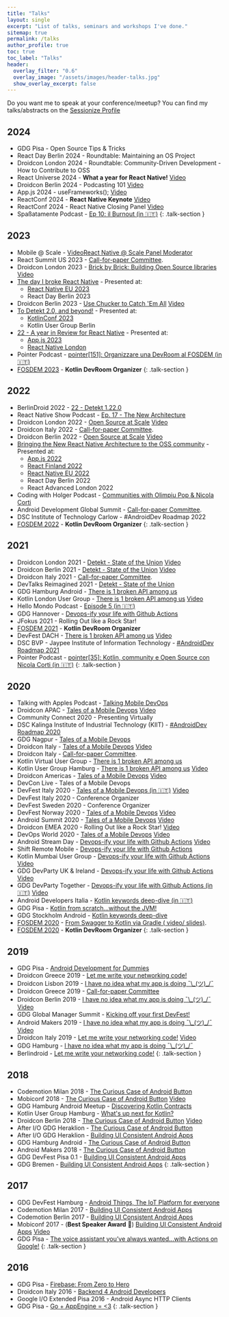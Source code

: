 ```yaml
---
title: "Talks"
layout: single
excerpt: "List of talks, seminars and workshops I've done."
sitemap: true
permalink: /talks
author_profile: true
toc: true
toc_label: "Talks"
header:
  overlay_filter: "0.6"
  overlay_image: "/assets/images/header-talks.jpg"
  show_overlay_excerpt: false
---
```


Do you want me to speak at your conference/meetup? You can find my talks/abstracts on the [Sessionize Profile](https://sessionize.com/cortinico/)

## 2024

- GDG Pisa - Open Source Tips & Tricks
- React Day Berlin 2024 - Roundtable: Maintaining an OS Project
- Droidcon London 2024 - Roundtable: Community-Driven Development - How to Contribute to OSS
- React Universe 2024 - **What a year for React Native!** [<i class="fab fa-youtube"></i> Video](https://youtu.be/TaHbROUHJKY?si=umE1Iv7MRA__Y2XR)
- Droidcon Berlin 2024 - Podcasting 101 [<i class="fab fa-youtube"></i> Video](https://www.droidcon.com/2024/08/30/podcasting-101/)
- App.js 2024 - useFrameworks(); [<i class="fab fa-youtube"></i> Video](https://www.youtube.com/watch?v=lifGTznLBcw)
- ReactConf 2024 - **React Native Keynote** [<i class="fab fa-youtube"></i> Video](https://www.youtube.com/live/0ckOUBiuxVY?si=QS24lV_-hudorhXA&t=2320)
- ReactConf 2024 - React Native Closing Panel [<i class="fab fa-youtube"></i> Video](https://www.youtube.com/live/0ckOUBiuxVY?si=8v-i-Rnai7oZsPbr&t=27936)
- Spaßatamente Podcast - [<i class="fas fa-podcast"></i> Ep 10: il Burnout (in 🇮🇹)](https://open.spotify.com/episode/6CwOewSgK7fNlo0fru0ACi)
  {: .talk-section }

## 2023

- Mobile @ Scale - [<i class="fab fa-youtube"></i> VideoReact Native @ Scale Panel Moderator](https://www.youtube.com/watch?v=F8uG864FSPE)
- React Summit US 2023 - [Call-for-paper Committee](https://reactsummit.us/2023/).
- Droidcon London 2023 - [<i class="fab fa-slideshare"></i> Brick by Brick: Building Open Source libraries](https://bit.ly/ossbrickbybrick) [<i class="fab fa-youtube"></i> Video](https://www.droidcon.com/2023/11/15/brick-by-brick-building-open-source-libraries/)
- [<i class="fab fa-slideshare"></i> The day I broke React Native](https://bit.ly/thedayibrokern) - Presented at:
  - [<i class="fab fa-youtube"></i> React Native EU 2023](https://www.youtube.com/watch?v=Rers6rpuGTo)
  - React Day Berlin 2023
- Droidcon Berlin 2023 - [<i class="fab fa-slideshare"></i> Use Chucker to Catch 'Em All](https://bit.ly/usechucker) [<i class="fab fa-youtube"></i> Video](https://www.droidcon.com/2023/08/01/use-chucker-to-catch-em-all/)
- [<i class="fab fa-slideshare"></i> To Detekt 2.0, and beyond!](https://bit.ly/todetekt20) - Presented at:
  - [<i class="fab fa-youtube"></i> KotlinConf 2023](https://www.youtube.com/watch?v=6EQd_SDR6n0)
  - Kotlin User Group Berlin
- [<i class="fab fa-slideshare"></i> 22 - A year in Review for React Native](https://bit.ly/22reactnative) - Presented at:
  - [<i class="fab fa-youtube"></i> App.js 2023](https://www.youtube.com/watch?v=KhN_qwQL0R0)
  - [<i class="fab fa-youtube"></i> React Native London](https://www.youtube.com/watch?v=QeB1xAJcxtg)
- Pointer Podcast - [<i class="fas fa-podcast"></i> pointer[151]: Organizzare una DevRoom al FOSDEM (in 🇮🇹)](https://pointerpodcast.it/p/pointer151-organizzare-una-devroom-al-fosdem/)
- [FOSDEM 2023](https://fosdem.org/2023/schedule/track/kotlin/) - **Kotlin DevRoom Organizer**
  {: .talk-section }

## 2022

- BerlinDroid 2022 - [<i class="fab fa-slideshare"></i> 22 - Detekt 1.22.0](https://bit.ly/22detekt)
- React Native Show Podcast - [<i class="fas fa-podcast"></i> Ep. 17 - The New Architecture](https://www.callstack.com/podcasts/react-native-new-architecture-ep-17)
- Droidcon London 2022 - [<i class="fab fa-slideshare"></i> Open Source at Scale](https://bit.ly/ossatscale) [<i class="fab fa-youtube"></i> Video](https://www.droidcon.com/2022/11/15/open-source-at-scale-london22/)
- Droidcon Italy 2022 - [Call-for-paper Committee](https://it.droidcon.com/2022/about/).
- Droidcon Berlin 2022 - [<i class="fab fa-slideshare"></i> Open Source at Scale](https://bit.ly/ossatscale) [<i class="fab fa-youtube"></i> Video](https://www.droidcon.com/2022/08/02/open-source-at-scale/)
- [<i class="fab fa-slideshare"></i> Bringing the New React Native Architecture to the OSS community](https://bit.ly/rn-newarch-slides) - Presented at:
  - [<i class="fab fa-youtube"></i> App.js 2022](https://youtu.be/te7bwfNsRKg?t=19539)
  - [<i class="fab fa-youtube"></i> React Finland 2022](https://youtube.com/watch?v=zyTYWAeORKg)
  - [<i class="fab fa-youtube"></i> React Native EU 2022](https://youtube.com/watch?v=GJxL2aiIX3Q)
  - React Day Berlin 2022
  - React Advanced London 2022
- Coding with Holger Podcast - [<i class="fas fa-podcast"></i> Communities with Olimpiu Pop & Nicola Corti](https://anchor.fm/coding-with-holger/episodes/Communities-with-Olimpiu-Pop--Nicola-Corti-e1f3kik)
- Android Development Global Summit - [Call-for-paper Committee](https://events.geekle.us/android/).
- DSC Institute of Technology Carlow - #AndroidDev Roadmap 2022
- [FOSDEM 2022](https://fosdem.org/2022/schedule/track/kotlin/) - **Kotlin DevRoom Organizer**
  {: .talk-section }

## 2021

- Droidcon London 2021 - [<i class="fab fa-slideshare"></i>Detekt - State of the Union](https://bit.ly/detektstateoftheunion) [<i class="fab fa-youtube"></i> Video](https://www.droidcon.com/2021/11/17/detekt-state-of-the-union-2/)
- Droidcon Berlin 2021 - [<i class="fab fa-slideshare"></i>Detekt - State of the Union](https://bit.ly/detektstateoftheunion) [<i class="fab fa-youtube"></i> Video](https://www.droidcon.com/2021/11/10/detekt-state-of-the-union/)
- Droidcon Italy 2021 - [Call-for-paper Committee](https://it.droidcon.com/2021/about/).
- DevTalks Reimagined 2021 - [<i class="fab fa-slideshare"></i>Detekt - State of the Union](https://bit.ly/detektstateoftheunion)
- GDG Hamburg Android - [<i class="fab fa-slideshare"></i> There is 1 broken API among us](https://bit.ly/brokenapi)
- Kotlin London User Group - [<i class="fab fa-slideshare"></i> There is 1 broken API among us](https://bit.ly/brokenapi) [<i class="fab fa-youtube"></i> Video](https://youtu.be/O83oR0mtUpo?t=156)
- Hello Mondo Podcast - [<i class="fas fa-podcast"></i> Episode 5 (in 🇮🇹)](https://anchor.fm/hellomondopod/episodes/5---Nicola-Corti-eqdb1t)
- GDG Hannover - [<i class="fab fa-slideshare"></i> Devops-ify your life with Github Actions](https://bit.ly/ghactions)
- JFokus 2021 - Rolling Out like a Rock Star!
- [FOSDEM 2021](https://fosdem.org/2020/schedule/track/kotlin/) - **Kotlin DevRoom Organizer**
- DevFest DACH - [<i class="fab fa-slideshare"></i> There is 1 broken API among us](https://bit.ly/brokenapi) [<i class="fab fa-youtube"></i> Video](https://youtu.be/IyLqBUNjLFg)
- DSC BVP - Jaypee Institute of Information Technology - [<i class="fab fa-youtube"></i> #AndroidDev Roadmap 2021](https://youtu.be/S7YPAMA1Tig)
- Pointer Podcast - [<i class="fas fa-podcast"></i> pointer[35]: Kotlin, community e Open Source con Nicola Corti (in 🇮🇹)](https://pointerpodcast.it/p/pointer35-kotlin-community-e-open-source-con-nicola-corti/)
  {: .talk-section }

## 2020

- Talking with Apples Podcast - [<i class="fas fa-podcast"></i> Talking Mobile DevOps](https://anchor.fm/talkingwithapples/episodes/Talking-Mobile-DevOps-With-Nicola-Corti-eng5sa)
- Droidcon APAC - [<i class="fab fa-slideshare"></i> Tales of a Mobile Devops](https://bit.ly/mobiledevops) [<i class="fab fa-youtube"></i> Video](https://www.droidcon.com/2020/12/16/tales-of-a-mobile-devops/)
- Community Connect 2020 - Presenting Virtually
- DSC Kalinga Institute of Industrial Technology (KIIT) - [<i class="fab fa-youtube"></i> #AndroidDev Roadmap 2020](https://youtu.be/1fyJgm8l0Ys)
- GDG Nagpur - [<i class="fab fa-slideshare"></i> Tales of a Mobile Devops](https://bit.ly/mobiledevops)
- Droidcon Italy - [<i class="fab fa-slideshare"></i> Tales of a Mobile Devops](https://bit.ly/mobiledevops) [<i class="fab fa-youtube"></i> Video](https://youtu.be/SWQG_oDn9zM)
- Droidcon Italy - [Call-for-paper Committee](https://it.droidcon.com/2020/about/).
- Kotlin Virtual User Group - [<i class="fab fa-slideshare"></i> There is 1 broken API among us](https://bit.ly/brokenapi)
- Kotlin User Group Hamburg - [<i class="fab fa-slideshare"></i> There is 1 broken API among us](https://bit.ly/brokenapi) [<i class="fab fa-youtube"></i> Video](https://youtu.be/xqENogbvtrU)
- Droidcon Americas - [<i class="fab fa-slideshare"></i> Tales of a Mobile Devops](https://bit.ly/mobiledevops) [<i class="fab fa-youtube"></i> Video](https://www.droidcon.com/2020/11/17/tales-of-a-mobile-devops-2/)
- DevCon Live - Tales of a Mobile Devops
- DevFest Italy 2020 - [<i class="fab fa-slideshare"></i> Tales of a Mobile Devops (in 🇮🇹)](https://bit.ly/mobiledevops) [<i class="fab fa-youtube"></i> Video](https://youtu.be/JtXIbMGNR34)
- DevFest Italy 2020 - Conference Organizer
- DevFest Sweden 2020 - Conference Organizer
- DevFest Norway 2020 - [<i class="fab fa-slideshare"></i> Tales of a Mobile Devops](https://bit.ly/mobiledevops) [<i class="fab fa-youtube"></i> Video](https://youtu.be/amSSIK-mQSI?t=1887)
- Android Summit 2020 - [<i class="fab fa-slideshare"></i> Tales of a Mobile Devops](https://bit.ly/mobiledevops) [<i class="fab fa-youtube"></i> Video](https://youtu.be/AWBLQ88v1oM)
- Droidcon EMEA 2020 - Rolling Out like a Rock Star! [<i class="fab fa-youtube"></i> Video](https://www.droidcon.com/2020/10/09/rolling-out-like-a-rock-star/)
- DevOps World 2020 - [<i class="fab fa-slideshare"></i> Tales of a Mobile Devops](https://bit.ly/mobiledevops) [<i class="fab fa-youtube"></i> Video](https://www.cloudbees.com/resources/mobile-devops-engineer)
- Android Stream Day - [<i class="fab fa-slideshare"></i> Devops-ify your life with Github Actions](https://bit.ly/ghactions) [<i class="fab fa-youtube"></i> Video](https://youtu.be/mRgR-bMYF1w)
- Shift Remote Mobile - [<i class="fab fa-slideshare"></i> Devops-ify your life with Github Actions](https://bit.ly/ghactions)
- Kotlin Mumbai User Group - [<i class="fab fa-slideshare"></i> Devops-ify your life with Github Actions](https://bit.ly/ghactions) [<i class="fab fa-youtube"></i> Video](https://youtu.be/3b8qOSHxGIw)
- GDG DevParty UK & Ireland - [<i class="fab fa-slideshare"></i> Devops-ify your life with Github Actions](https://bit.ly/ghactions) [<i class="fab fa-youtube"></i> Video](https://youtu.be/rR6ARVVfK5I?t=2667)
- GDG DevParty Together - [<i class="fab fa-slideshare"></i> Devops-ify your life with Github Actions (in 🇮🇹)](https://bit.ly/ghactions) [<i class="fab fa-youtube"></i> Video](https://bit.ly/ghactions-video)
- Android Developers Italia - [<i class="fab fa-youtube"></i> Kotlin keywords deep-dive (in 🇮🇹)](https://youtu.be/p_URjhF4gvo)
- GDG Pisa - [<i class="fab fa-youtube"></i> Kotlin from scratch...without the JVM!](https://youtu.be/y1xIp-DG2aw)
- GDG Stockholm Android - [<i class="fab fa-youtube"></i> Kotlin keywords deep-dive](https://youtu.be/B1ezr5rrpq8)
- [FOSDEM 2020](https://fosdem.org/2020/schedule/track/kotlin/) - [From Swagger to Kotlin via Gradle (<i class="fab fa-youtube"></i> video/ <i class="fab fa-slideshare"></i> slides)](https://fosdem.org/2020/schedule/event/kotlin_from_swagger_to_kotlin/).
- [FOSDEM 2020](https://fosdem.org/2020/schedule/track/kotlin/) - **Kotlin DevRoom Organizer**
  {: .talk-section }

## 2019

- GDG Pisa - [Android Development for Dummies](https://www.meetup.com/GDG-Pisa/events/267072294/)
- Droidcon Greece 2019 - [<i class="fab fa-slideshare"></i> Let me write your networking code!](http://bit.ly/slides-codegen)
- Droidcon Lisbon 2019 - [<i class="fab fa-slideshare"></i> I have no idea what my app is doing ¯\\\_(ツ)\_/¯](http://bit.ly/ihavenoideawhatmyappisdoing)
- Droidcon Greece 2019 - [Call-for-paper Committee](https://droidcon.gr/)
- Droidcon Berlin 2019 - [<i class="fab fa-slideshare"></i> I have no idea what my app is doing ¯\\\_(ツ)\_/¯](http://bit.ly/ihavenoideawhatmyappisdoing) [<i class="fab fa-youtube"></i> Video](https://www.droidcon.com/2019/07/03/i-have-no-idea-what-my-app-is-doing-%C2%AF_%E3%83%84_-%C2%AF-protecting-your-application-from-unintended-side-effects/)
- GDG Global Manager Summit - [<i class="fab fa-slideshare"></i> Kicking off your first DevFest!](http://bit.ly/howtodevfest)
- Android Makers 2019 - [<i class="fab fa-slideshare"></i> I have no idea what my app is doing ¯\\\_(ツ)\_/¯](http://bit.ly/ihavenoideawhatmyappisdoing) [<i class="fab fa-youtube"></i> Video](https://www.youtube.com/watch?v=GtZ-WZWoneQ)
- Droidcon Italy 2019 - [<i class="fab fa-slideshare"></i> Let me write your networking code!](http://bit.ly/slides-codegen) [<i class="fab fa-youtube"></i> Video](https://www.youtube.com/watch?v=A8kL2QYp8wE)
- GDG Hamburg - [<i class="fab fa-slideshare"></i> I have no idea what my app is doing ¯\\\_(ツ)\_/¯](http://bit.ly/ihavenoideawhatmyappisdoing)
- Berlindroid - [<i class="fab fa-slideshare"></i> Let me write your networking code!](http://bit.ly/slides-codegen)
  {: .talk-section }

## 2018

- Codemotion Milan 2018 - [<i class="fab fa-slideshare"></i> The Curious Case of Android Button](http://bit.ly/androidbuttons)
- Mobiconf 2018 - [<i class="fab fa-slideshare"></i> The Curious Case of Android Button](http://bit.ly/androidbuttons) [<i class="fab fa-youtube"></i> Video](https://www.youtube.com/watch?v=lUaAbWLLNxM)
- GDG Hamburg Android Meetup - [<i class="fab fa-slideshare"></i> Discovering Kotlin Contracts](http://bit.ly/ktcontracts-slides)
- Kotlin User Group Hamburg - [<i class="fab fa-slideshare"></i> What's up next for Kotlin?](http://bit.ly/kotlin13)
- Droidcon Berlin 2018 - [<i class="fab fa-slideshare"></i> The Curious Case of Android Button](http://bit.ly/androidbuttons) [<i class="fab fa-youtube"></i> Video](https://www.youtube.com/watch?v=6MmzwZMYWoA)
- After I/O GDG Heraklion - [<i class="fab fa-slideshare"></i> The Curious Case of Android Button](http://bit.ly/androidbuttons)
- After I/O GDG Heraklion - [<i class="fab fa-slideshare"></i> Building UI Consistent Android Apps](http://bit.ly/uiconsistency)
- GDG Hamburg Android - [<i class="fab fa-slideshare"></i> The Curious Case of Android Button](http://bit.ly/androidbuttons)
- Android Makers 2018 - [<i class="fab fa-slideshare"></i> The Curious Case of Android Button](http://bit.ly/androidbuttons)
- GDG DevFest Pisa 0.1 - [<i class="fab fa-slideshare"></i> Building UI Consistent Android Apps](http://bit.ly/uiconsistency)
- GDG Bremen - [<i class="fab fa-slideshare"></i> Building UI Consistent Android Apps](http://bit.ly/uiconsistency)
  {: .talk-section }

## 2017

- GDG DevFest Hamburg - [<i class="fab fa-slideshare"></i> Android Things, The IoT Platform for everyone](http://bit.ly/devfesthh-iot)
- Codemotion Milan 2017 - [<i class="fab fa-slideshare"></i> Building UI Consistent Android Apps](http://bit.ly/uiconsistency)
- Codemotion Berlin 2017 - [<i class="fab fa-slideshare"></i> Building UI Consistent Android Apps](http://bit.ly/uiconsistency)
- Mobiconf 2017 - (**Best Speaker Award** 🎉) [<i class="fab fa-slideshare"></i> Building UI Consistent Android Apps](http://bit.ly/uiconsistency) [<i class="fab fa-youtube"></i> Video](https://www.youtube.com/watch?v=Af6HUzlF-7k)
- GDG Pisa - [<i class="fab fa-slideshare"></i> The voice assistant you’ve always wanted...with Actions on Google!](http://bit.ly/actionsongoogle)
  {: .talk-section }

## 2016

- GDG Pisa - [<i class="fab fa-slideshare"></i> Firebase: From Zero to Hero](http://bit.ly/firebasefrom0tohero)
- Droidcon Italy 2016 - [<i class="fab fa-slideshare"></i> Backend 4 Android Developers](https://backend4android.github.io/)
- Google I/O Extended Pisa 2016 - Android Async HTTP Clients
- GDG Pisa - [<i class="fab fa-slideshare"></i> Go + AppEngine = <3](http://bit.ly/goappengine)
  {: .talk-section }
